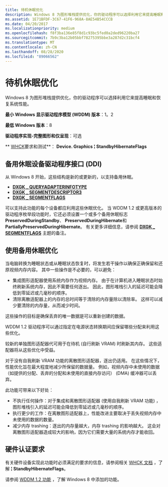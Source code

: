 ```yaml
---
title: 待机休眠优化
description: Windows 8 为图形堆栈提供优化，你的驱动程序可以选择利用它来提高睡眠和恢复系统性能。
ms.assetid: 1E71BFDF-3C67-41F6-968A-8AE54B54CCCB
ms.date: 04/20/2017
ms.localizationpriority: medium
ms.openlocfilehash: f8f3ba136e85f8d1c93bc5fed0a2ded96220ba27
ms.sourcegitcommit: 7b9c3ba12b05bbf78275395bbe3a287d2c31bcf4
ms.translationtype: MT
ms.contentlocale: zh-CN
ms.lasthandoff: 08/28/2020
ms.locfileid: "89066562"
---
```

# <a name="standby-hibernate-optimizations"></a>待机休眠优化


Windows 8 为图形堆栈提供优化，你的驱动程序可以选择利用它来提高睡眠和恢复系统性能。

**最小 Windows 显示驱动程序模型 (WDDM) 版本**：1。2

**最低 Windows 版本**：8

**驱动程序实现-完整图形和仅呈现**：可选

** [WHCK](/windows-hardware/test/hlk/windows-hardware-lab-kit)要求和测试**： **Device. Graphics ¦ StandbyHibernateFlags**


 

## <a name="span-idstandby_hibernate_device_driver_interface__ddi_spanspan-idstandby_hibernate_device_driver_interface__ddi_spanspan-idstandby_hibernate_device_driver_interface__ddi_spanstandby-hibernate-device-driver-interface-ddi"></a><span id="Standby_hibernate_device_driver_interface__DDI_"></span><span id="standby_hibernate_device_driver_interface__ddi_"></span><span id="STANDBY_HIBERNATE_DEVICE_DRIVER_INTERFACE__DDI_"></span>备用休眠设备驱动程序接口 (DDI) 


从 Windows 8 开始，这些结构是新的或更新的，以支持备用休眠。

-   [**DXGK \_ QUERYADAPTERINFOTYPE**](/windows-hardware/drivers/ddi/d3dkmddi/ne-d3dkmddi-_dxgk_queryadapterinfotype)
-   [**DXGK \_ SEGMENTDESCRIPTOR3**](/windows-hardware/drivers/ddi/d3dkmddi/ns-d3dkmddi-_dxgk_segmentdescriptor3)
-   [**DXGK \_ SEGMENTFLAGS**](/windows-hardware/drivers/ddi/d3dkmddi/ns-d3dkmddi-_dxgk_segmentflags)

可以支持此功能的每个设备都应利用这些休眠优化。 当 WDDM 1.2 或更高版本的驱动程序枚举段功能时，它还必须设置一个或多个备用休眠标志 **PreservedDuringStandby**、 **PreservedDuringHibernate**和 **PartiallyPreservedDuringHibernate**。 有关更多详细信息，请参阅 [**DXGK \_ SEGMENTFLAGS**](/windows-hardware/drivers/ddi/d3dkmddi/ns-d3dkmddi-_dxgk_segmentflags) 主题的备注。

## <a name="span-idstandbyoptspanspan-idstandbyoptspanusing-standby-hibernate-optimizations"></a><span id="standbyopt"></span><span id="STANDBYOPT"></span>使用备用休眠优化


当电脑转换为睡眠状态或从睡眠状态恢复时，将发生若干操作以确保正确保留和还原视频内存内容。 其中一些操作是不必要的，可以避免：

-   集成图形适配器使用系统内存作为视频内存。 由于在计算机进入睡眠状态时始终刷新系统内存，因此不需要任何逐出。 因此，图形堆栈引入的延迟可能会降低到零延迟或几毫秒的顺序。
-   清除离散适配器上的内存的总时间等于清除的内存量除以清除率。 这样可以减少要清除的内存量，从而减少时间。

这些操作的目标是确保丢弃的唯一数据是可以重新创建的数据。

WDDM 1.2 驱动程序可以通过指定在电源状态转换期间应保留哪些分配来利用这些优化。

较新的单独图形适配器代可用于在待机 (自行刷新 VRAM) 时刷新其内存。 这些适配器将从这些优化中受益。

对于没有自我刷新 VRAM 功能的离散图形适配器，逐出仍适用。 在这些情况下，性能优化旨在最大程度地减少所保留的数据量。 例如，视频内存中未使用的数据（如提供的分配、丢弃的分配和未使用的直接内存访问） (DMA) 缓冲器可以丢弃。

此功能可带来以下好处：

-   不执行任何操作：对于集成和离散图形适配器 (使用自我刷新 VRAM 功能) ，图形堆栈引入的延迟可能会降低到零延迟或几毫秒的顺序。
-   执行更少的工作：在离散图形适配器上，性能改进主要取决于丢失视频内存中未使用的数据的数量。
-   减少内存 trashing：逐出的内存量越大，内存 trashing 的影响越大。 这会对离散图形适配器造成较大的影响，因为它们需要大量的系统内存才能收回。

## <a name="span-idhardware_certification_requirementsspanspan-idhardware_certification_requirementsspanspan-idhardware_certification_requirementsspanhardware-certification-requirements"></a><span id="Hardware_certification_requirements"></span><span id="hardware_certification_requirements"></span><span id="HARDWARE_CERTIFICATION_REQUIREMENTS"></span>硬件认证要求


有关硬件设备实现此功能时必须满足的要求的信息，请参阅相关 [WHCK 文档](/windows-hardware/test/hlk/windows-hardware-lab-kit) ，了解 **¦ StandbyHibernateFlags**。

请参阅 [WDDM 1.2 功能](wddm-v1-2-features.md) ，了解 Windows 8 中添加的功能。

 

